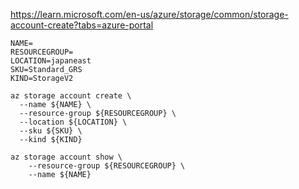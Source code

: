https://learn.microsoft.com/en-us/azure/storage/common/storage-account-create?tabs=azure-portal

```
NAME=
RESOURCEGROUP=
LOCATION=japaneast
SKU=Standard_GRS
KIND=StorageV2

az storage account create \
  --name ${NAME} \
  --resource-group ${RESOURCEGROUP} \
  --location ${LOCATION} \
  --sku ${SKU} \
  --kind ${KIND}
  
az storage account show \
    --resource-group ${RESOURCEGROUP} \
    --name ${NAME}
    
```
